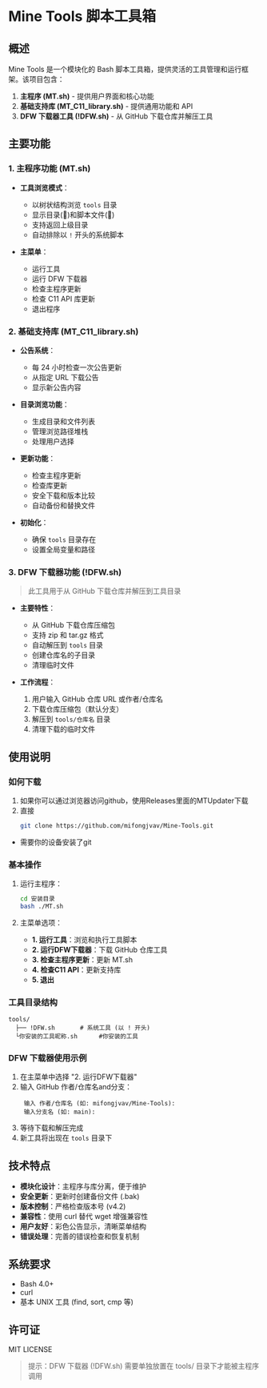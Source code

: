 # Mine Tools 脚本工具箱

## 概述

Mine Tools 是一个模块化的 Bash 脚本工具箱，提供灵活的工具管理和运行框架。该项目包含：

1. **主程序 (MT.sh)** - 提供用户界面和核心功能
2. **基础支持库 (MT_C11_library.sh)** - 提供通用功能和 API
3. **DFW 下载器工具 (!DFW.sh)** - 从 GitHub 下载仓库并解压工具

## 主要功能

### 1. 主程序功能 (MT.sh)

- **工具浏览模式**：
  - 以树状结构浏览 `tools` 目录
  - 显示目录(📁)和脚本文件(📄)
  - 支持返回上级目录
  - 自动排除以 `!` 开头的系统脚本

- **主菜单**：
  - 运行工具
  - 运行 DFW 下载器
  - 检查主程序更新
  - 检查 C11 API 库更新
  - 退出程序

### 2. 基础支持库 (MT_C11_library.sh)

- **公告系统**：
  - 每 24 小时检查一次公告更新
  - 从指定 URL 下载公告
  - 显示新公告内容

- **目录浏览功能**：
  - 生成目录和文件列表
  - 管理浏览路径堆栈
  - 处理用户选择

- **更新功能**：
  - 检查主程序更新
  - 检查库更新
  - 安全下载和版本比较
  - 自动备份和替换文件

- **初始化**：
  - 确保 `tools` 目录存在
  - 设置全局变量和路径

### 3. DFW 下载器功能 (!DFW.sh)

> 此工具用于从 GitHub 下载仓库并解压到工具目录

- **主要特性**：
  - 从 GitHub 下载仓库压缩包
  - 支持 zip 和 tar.gz 格式
  - 自动解压到 `tools` 目录
  - 创建仓库名的子目录
  - 清理临时文件

- **工作流程**：
  1. 用户输入 GitHub 仓库 URL 或作者/仓库名
  2. 下载仓库压缩包（默认分支）
  3. 解压到 `tools/仓库名` 目录
  4. 清理下载的临时文件

## 使用说明

### 如何下载

1. 如果你可以通过浏览器访问github，使用Releases里面的MTUpdater下载
2. 直接
   ```bash
   git clone https://github.com/mifongjvav/Mine-Tools.git
   ```
* 需要你的设备安装了git

### 基本操作

1. 运行主程序：
   ```bash
   cd 安装目录
   bash ./MT.sh
   ```

2. 主菜单选项：
   - **1. 运行工具**：浏览和执行工具脚本
   - **2. 运行DFW下载器**：下载 GitHub 仓库工具
   - **3. 检查主程序更新**：更新 MT.sh
   - **4. 检查C11 API**：更新支持库
   - **5. 退出**

### 工具目录结构

```
tools/
  ├── !DFW.sh       # 系统工具 (以 ! 开头)
  └你安装的工具昵称.sh      #你安装的工具
```

### DFW 下载器使用示例

1. 在主菜单中选择 "2. 运行DFW下载器"
2. 输入 GitHub 作者/仓库名and分支：
   ```
    输入 作者/仓库名 (如: mifongjvav/Mine-Tools):
    输入分支名 (如: main):
   ```
3. 等待下载和解压完成
4. 新工具将出现在 `tools` 目录下

## 技术特点

- **模块化设计**：主程序与库分离，便于维护
- **安全更新**：更新时创建备份文件 (.bak)
- **版本控制**：严格检查版本号 (v4.2)
- **兼容性**：使用 curl 替代 wget 增强兼容性
- **用户友好**：彩色公告显示，清晰菜单结构
- **错误处理**：完善的错误检查和恢复机制

## 系统要求

- Bash 4.0+
- curl
- 基本 UNIX 工具 (find, sort, cmp 等)

## 许可证

MIT LICENSE

> 提示：DFW 下载器 (!DFW.sh) 需要单独放置在 tools/ 目录下才能被主程序调用